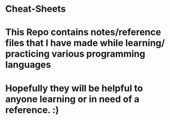 # Cheat-Sheets
# This Repo contains notes/reference files that I have made while learning/ practicing various programming languages
# Hopefully they will be helpful to anyone learning or in need of a reference. :)
